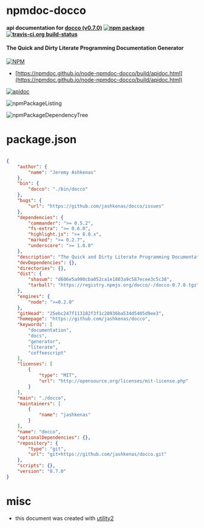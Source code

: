 # npmdoc-docco

#### api documentation for  [docco (v0.7.0)](https://github.com/jashkenas/docco)  [![npm package](https://img.shields.io/npm/v/npmdoc-docco.svg?style=flat-square)](https://www.npmjs.org/package/npmdoc-docco) [![travis-ci.org build-status](https://api.travis-ci.org/npmdoc/node-npmdoc-docco.svg)](https://travis-ci.org/npmdoc/node-npmdoc-docco)

#### The Quick and Dirty Literate Programming Documentation Generator

[![NPM](https://nodei.co/npm/docco.png?downloads=true&downloadRank=true&stars=true)](https://www.npmjs.com/package/docco)

- [https://npmdoc.github.io/node-npmdoc-docco/build/apidoc.html](https://npmdoc.github.io/node-npmdoc-docco/build/apidoc.html)

[![apidoc](https://npmdoc.github.io/node-npmdoc-docco/build/screenCapture.buildCi.browser.%252Ftmp%252Fbuild%252Fapidoc.html.png)](https://npmdoc.github.io/node-npmdoc-docco/build/apidoc.html)

![npmPackageListing](https://npmdoc.github.io/node-npmdoc-docco/build/screenCapture.npmPackageListing.svg)

![npmPackageDependencyTree](https://npmdoc.github.io/node-npmdoc-docco/build/screenCapture.npmPackageDependencyTree.svg)



# package.json

```json

{
    "author": {
        "name": "Jeremy Ashkenas"
    },
    "bin": {
        "docco": "./bin/docco"
    },
    "bugs": {
        "url": "https://github.com/jashkenas/docco/issues"
    },
    "dependencies": {
        "commander": ">= 0.5.2",
        "fs-extra": ">= 0.6.0",
        "highlight.js": ">= 8.0.x",
        "marked": ">= 0.2.7",
        "underscore": ">= 1.0.0"
    },
    "description": "The Quick and Dirty Literate Programming Documentation Generator",
    "devDependencies": {},
    "directories": {},
    "dist": {
        "shasum": "d606e5a990cba052ca1e1803a9c587ecee3c5c38",
        "tarball": "https://registry.npmjs.org/docco/-/docco-0.7.0.tgz"
    },
    "engines": {
        "node": ">=0.2.0"
    },
    "gitHead": "25ebc247f113182f3f1c20936ba534d5405d9ee3",
    "homepage": "https://github.com/jashkenas/docco",
    "keywords": [
        "documentation",
        "docs",
        "generator",
        "literate",
        "coffeescript"
    ],
    "licenses": [
        {
            "type": "MIT",
            "url": "http://opensource.org/licenses/mit-license.php"
        }
    ],
    "main": "./docco",
    "maintainers": [
        {
            "name": "jashkenas"
        }
    ],
    "name": "docco",
    "optionalDependencies": {},
    "repository": {
        "type": "git",
        "url": "git+https://github.com/jashkenas/docco.git"
    },
    "scripts": {},
    "version": "0.7.0"
}
```



# misc
- this document was created with [utility2](https://github.com/kaizhu256/node-utility2)
